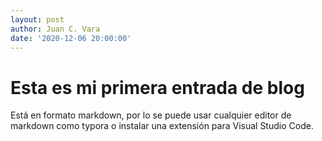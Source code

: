 ```yaml
---
layout: post
author: Juan C. Vara
date: '2020-12-06 20:00:00'
---
```

# Esta es mi primera entrada de blog
Está en formato markdown, por lo se puede usar cualquier editor de markdown como typora o instalar una extensión para Visual Studio Code.
